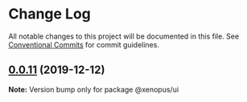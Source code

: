 # Change Log

All notable changes to this project will be documented in this file.
See [Conventional Commits](https://conventionalcommits.org) for commit guidelines.

## [0.0.11](https://gitlab.internal.alliancesoftware.com.au/alliance/xenopus/compare/@xenopus/ui@0.0.9...@xenopus/ui@0.0.11) (2019-12-12)

**Note:** Version bump only for package @xenopus/ui
